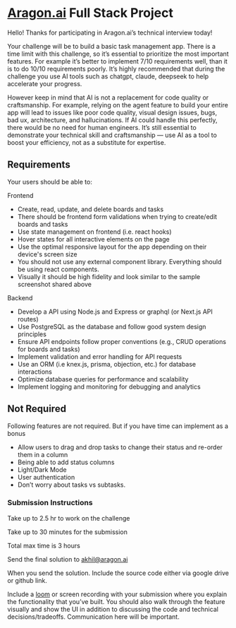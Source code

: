 # [Aragon.ai](http://Aragon.ai) Full Stack Project

Hello! Thanks for participating in Aragon.ai’s technical interview today! 

Your challenge will be to build a basic task management app. There is a time limit with this challenge, so it’s essential to prioritize the most important features. For example it’s better to implement 7/10 requirements well, than it is to do 10/10 requirements poorly. It’s highly recommended that during the challenge you use AI tools such as chatgpt, claude, deepseek to help accelerate your progress.

However keep in mind that AI is not a replacement for code quality or craftsmanship. For example, relying on the agent feature to build your entire app will lead to issues like poor code quality, visual design issues, bugs, bad ux, architecture, and hallucinations. If AI could handle this perfectly, there would be no need for human engineers. It’s still essential to demonstrate your technical skill and craftsmanship — use AI as a tool to boost your efficiency, not as a substitute for expertise.

## Requirements

Your users should be able to:

Frontend

- Create, read, update, and delete boards and tasks
- There should be frontend form validations when trying to create/edit boards and tasks
- Use state management on frontend (i.e. react hooks)
- Hover states for all interactive elements on the page
- Use the optimal responsive layout for the app depending on their device's screen size
- You should not use any external component library. Everything should be using react components.
- Visually it should be high fidelity and look similar to the sample screenshot shared above

Backend

- Develop a API using Node.js and Express or graphql (or Next.js API routes)
- Use PostgreSQL as the database and follow good system design principles
- Ensure API endpoints follow proper conventions (e.g., CRUD operations for boards and tasks)
- Implement validation and error handling for API requests
- Use an ORM (i.e knex.js, prisma, objection, etc.) for database interactions
- Optimize database queries for performance and scalability
- Implement logging and monitoring for debugging and analytics

## Not Required

Following features are not required. But if you have time can implement as a bonus

- Allow users to drag and drop tasks to change their status and re-order them in a column
- Being able to add status columns
- Light/Dark Mode
- User authentication
- Don’t worry about tasks vs subtasks.

### Submission Instructions

Take up to 2.5 hr to work on the challenge

Take up to 30 minutes for the submission

Total max time is 3 hours

Send the final solution to akhil@aragon.ai

When you send the solution. Include the source code either via google drive or github link.

Include a [loom](https://www.loom.com/) or screen recording with your submission where you explain the functionality that you’ve built. You should also walk through the feature visually and show the UI in addition to discussing the code and technical decisions/tradeoffs. Communication here will be important.